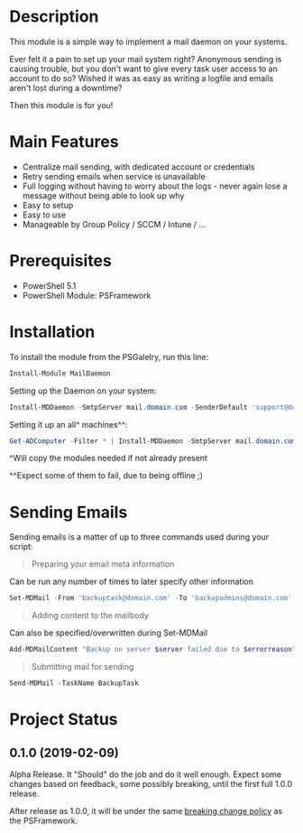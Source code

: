 ﻿# Description

This module is a simple way to implement a mail daemon on your systems.

Ever felt it a pain to set up your mail system right? Anonymous sending is causing trouble, but you don't want to give every task user access to an account to do so? Wished it was as easy as writing a logfile and emails aren't lost during a downtime?

Then this module is for you!

# Main Features

 - Centralize mail sending, with dedicated account or credentials
 - Retry sending emails when service is unavailable
 - Full logging without having to worry about the logs - never again lose a message without being able to look up why
 - Easy to setup
 - Easy to use
 - Manageable by Group Policy / SCCM / Intune / ...

# Prerequisites

 - PowerShell 5.1
 - PowerShell Module: PSFramework

# Installation

To install the module from the PSGalelry, run this line:

```powershell
Install-Module MailDaemon
```

Setting up the Daemon on your system:

```powershell
Install-MDDaemon -SmtpServer mail.domain.com -SenderDefault 'support@domain.com' -RecipientDefault 'support@domain.com'
```

Setting it up an all^ machines^^:

```powershell
Get-ADComputer -Filter * | Install-MDDaemon -SmtpServer mail.domain.com -SenderDefault 'support@domain.com' -RecipientDefault 'support@domain.com'
```

^Will copy the modules needed if not already present

^^Expect some of them to fail, due to being offline ;)

# Sending Emails

Sending emails is a matter of up to three commands used during your script:

> Preparing your email meta information

Can be run any number of times to later specify other information

```powershell
Set-MDMail -From 'backuptask@domain.com' -To 'backupadmins@domain.com' -Subject 'Backup Failed'
```

> Adding content to the mailbody

Can also be specified/overwritten during Set-MDMail

```powershell
Add-MDMailContent "Backup on server $server failed due to $errorreason"
```

> Submitting mail for sending

```powershell
Send-MDMail -TaskName BackupTask
```

# Project Status

## 0.1.0 (2019-02-09)

Alpha Release. It "Should" do the job and do it well enough. Expect some changes based on feedback, some possibly breaking, until the first full 1.0.0 release.

After release as 1.0.0, it will be under the same [breaking change policy](https://github.com/PowershellFrameworkCollective/psframework/blob/development/PSFramework/The%20PSFramework%20Reliability%20Promise.md) as the PSFramework.
